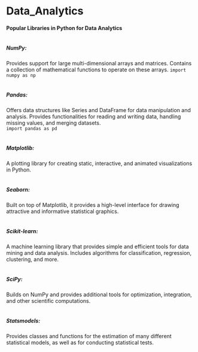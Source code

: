 # Data_Analytics


#### Popular Libraries in Python for Data Analytics</br></br>

##### NumPy:</br>
Provides support for large multi-dimensional arrays and matrices.
Contains a collection of mathematical functions to operate on these arrays.
```import numpy as np```
</br></br>

##### Pandas:</br>
Offers data structures like Series and DataFrame for data manipulation and analysis.
Provides functionalities for reading and writing data, handling missing values, and merging datasets.</br>
```import pandas as pd```
</br></br>

##### Matplotlib:</br>
A plotting library for creating static, interactive, and animated visualizations in Python.
</br></br>

##### Seaborn:</br>
Built on top of Matplotlib, it provides a high-level interface for drawing attractive and informative statistical graphics.
</br></br>

##### Scikit-learn:</br>
A machine learning library that provides simple and efficient tools for data mining and data analysis.
Includes algorithms for classification, regression, clustering, and more.
</br></br>

##### SciPy:</br>
Builds on NumPy and provides additional tools for optimization, integration, and other scientific computations.
</br></br>

##### Statsmodels:</br>
Provides classes and functions for the estimation of many different statistical models, as well as for conducting statistical tests.
</br></br>

